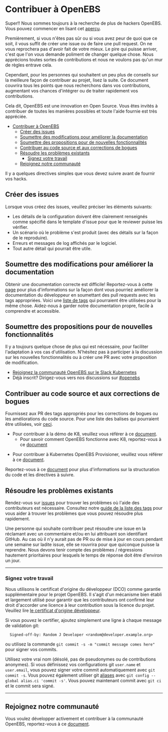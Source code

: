 # Contribuer à OpenEBS

Super!! Nous sommes toujours à la recherche de plus de hackers OpenEBS. Vous pouvez commencer en lisant cet [aperçu](/contribute/design/README.md).

Premièrement, si vous n'êtes pas sûr ou si vous avez peur de quoi que ce soit, il vous suffit de créer une issue ou de faire une pull request. On ne vous reprochera pas d'avoir fait de votre mieux. Le pire qui puisse arriver, c'est que l'on vous demande poliment de changer quelque chose. Nous apprécions toutes sortes de contributions et nous ne voulons pas qu'un mur de règles entrave cela.

Cependant, pour les personnes qui souhaitent un peu plus de conseils sur la meilleure façon de contribuer au projet, lisez la suite. Ce document couvrira tous les points que nous recherchons dans vos contributions, augmentant vos chances d'intégrer ou de traiter rapidement vos contributions.

Cela dit, OpenEBS est une innovation en Open Source. Vous êtes invités à contribuer de toutes les manières possibles et toute l'aide fournie est très appréciée.

- [Contribuer à OpenEBS](#contribuer-à-openebs)
  - [Créer des issues](#créer-des-issues)
  - [Soumettre des modifications pour améliorer la documentation](#soumettre-des-modifications-pour-améliorer-la-documentation)
  - [Soumettre des propositions pour de nouvelles fonctionnalités](#soumettre-des-propositions-pour-de-nouvelles-fonctionnalités)
  - [Contribuer au code source et aux corrections de bogues](#contribuer-au-code-source-et-aux-corrections-de-bogues)
  - [Résoudre les problèmes existants](#résoudre-les-problèmes-existants)
    - [Signez votre travail](#signez-votre-travail)
  - [Rejoignez notre communauté](#rejoignez-notre-communauté)

Il y a quelques directives simples que vous devez suivre avant de fournir vos hacks.

## Créer des issues

Lorsque vous créez des issues, veuillez préciser les éléments suivants:
- Les détails de la configuration doivent être clairement renseignés comme spécifié dans le template d'issue pour que le reviewer puisse les vérifier.
- Un scénario où le problème s'est produit (avec des détails sur la façon de le reproduire).
- Erreurs et messages de log affichés par le logiciel.
- Tout autre détail qui pourrait être utile.

## Soumettre des modifications pour améliorer la documentation

Obtenir une documentation correcte est difficile! Reportez-vous à cette [page](/contribute/CONTRIBUTING-TO-DEVELOPER-DOC.md) pour plus d'informations sur la façon dont vous pourriez améliorer la documentation du développeur en soumettant des pull requests avec les tags appropriées. Voici une [liste de tags](/contribute/labels-of-issues.md) qui pourraient être utilisées pour la même chose. Aidez-nous à garder notre documentation propre, facile à comprendre et accessible.

## Soumettre des propositions pour de nouvelles fonctionnalités

Il y a toujours quelque chose de plus qui est nécessaire, pour faciliter l'adaptation à vos cas d'utilisation. N'hésitez pas à participer à la discussion sur les nouvelles fonctionnalités ou à créer une PR avec votre proposition de modification.

- [Rejoignez la communauté OpenEBS sur le Slack Kubernetes](https://kubernetes.slack.com)
- Déjà inscrit? Dirigez-vous vers nos discussions sur [#openebs](https://kubernetes.slack.com/messages/openebs/)

## Contribuer au code source et aux corrections de bogues

Fournissez aux PR des tags appropriés pour les corrections de bogues ou les améliorations du code source. Pour une liste des balises qui pourraient être utilisées, voir [ceci](/contribute/labels-of-issues.md).

* Pour contribuer à la démo de K8, veuillez vous référer à ce [document](/contribute/CONTRIBUTING-TO-K8S-DEMO.md).
    - Pour savoir comment OpenEBS fonctionne avec K8, reportez-vous à ce [document](https://openebs.io/docs)
- Pour contribuer à Kubernetes OpenEBS Provisioner, veuillez vous référer à ce [document](/contribute/CONTRIBUTING-TO-KUBERNETES-OPENEBS-PROVISIONER.md).

Reportez-vous à ce [document](/contribute/design/code-structuring.md) pour plus d'informations sur la structuration du code et les directives à suivre.

## Résoudre les problèmes existants

Rendez-vous sur [issues](https://github.com/openebs/openebs/issues) pour trouver les problèmes où l'aide des contributeurs est nécessaire. Consultez notre [guide de la liste des tags](/contribute/labels-of-issues.md) pour vous aider à trouver les problèmes que vous pouvez résoudre plus rapidement.

Une personne qui souhaite contribuer peut résoudre une issue en la réclamant avec un commentaire et/ou en lui attribuant son identifiant GitHub. Au cas où il n'y aurait pas de PR ou de mise à jour en cours pendant une semaine sur ladite issue, elle se rouvrira pour que quiconque puisse la reprendre. Nous devons tenir compte des problèmes / régressions hautement prioritaires pour lesquels le temps de réponse doit être d'environ un jour.

---

### Signez votre travail

Nous utilisons le certificat d'origine du développeur (DCO) comme garantie supplémentaire pour le projet OpenEBS. Il s'agit d'un mécanisme bien établi et largement utilisé pour garantir que les contributeurs ont confirmé leur droit d'accorder une licence à leur contribution sous la licence du projet. Veuillez lire [le certificat d'origine développeur](/contribute/developer-certificate-of-origin).

Si vous pouvez le certifier, ajoutez simplement une ligne à chaque message de validation git:

````
  Signed-off-by: Random J Developer <random@developer.example.org>
````
ou utilisez la commande `git commit -s -m "commit message comes here"` pour signer vos commits.

Utilisez votre vrai nom (désolé, pas de pseudonymes ou de contributions anonymes). Si vous définissez vos configurations git `user.name` et` user.email`, vous pouvez signer votre commit automatiquement avec `git commit -s`. Vous pouvez également utiliser git [aliases](https://git-scm.com/book/en/v2/Git-Basics-Git-Aliases) avec `git config --global alias.ci 'commit -s'`. Vous pouvez maintenant commit avec `git ci` et le commit sera signé.

---

## Rejoignez notre communauté

Vous voulez développer activement et contribuer à la communauté OpenEBS, reportez-vous à ce [document](./community/README.md).
